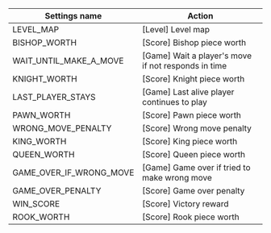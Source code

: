 | Settings name | Action |
|---------------|--------|
| LEVEL_MAP | [Level] Level map |
| BISHOP_WORTH | [Score] Bishop piece worth |
| WAIT_UNTIL_MAKE_A_MOVE | [Game] Wait a player's move if not responds in time |
| KNIGHT_WORTH | [Score] Knight piece worth |
| LAST_PLAYER_STAYS | [Game] Last alive player continues to play |
| PAWN_WORTH | [Score] Pawn piece worth |
| WRONG_MOVE_PENALTY | [Score] Wrong move penalty |
| KING_WORTH | [Score] King piece worth |
| QUEEN_WORTH | [Score] Queen piece worth |
| GAME_OVER_IF_WRONG_MOVE | [Game] Game over if tried to make wrong move |
| GAME_OVER_PENALTY | [Score] Game over penalty |
| WIN_SCORE | [Score] Victory reward |
| ROOK_WORTH | [Score] Rook piece worth |
